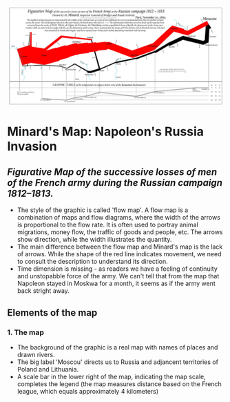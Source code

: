 ![ ](<napoleon russia invasion.webp>)

# Minard's Map: Napoleon's Russia Invasion
## *Figurative Map of the successive losses of men of the French army during the Russian campaign 1812–1813.*

- The style of the graphic is called 'flow map'. A flow map is a combination of maps and flow diagrams, where the width of the arrows is proportional to the flow rate. It is often used to portray animal migrations, money flow, the traffic of goods and people, etc. The arrows show direction, while the width illustrates the quantity. 
- The main difference between the flow map and Minard's map is the lack of arrows. While the shape of the red line indicates movement, we need to consult the description to understand its direction.
- Time dimension is missing - as readers we have a feeling of continuity and unstopabble force of the army. We can't tell that from the map that Napoleon stayed in Moskwa for a month, it seems as if the army went back stright away.

## Elements of the map
### 1. The map  
- The background of the graphic is a real map with names of places and drawn rivers.
- The big label 'Moscou' directs us to Russia and adjancent territories of Poland and Lithuania.
- A scale bar in the lower right of the map, indicating the map scale, completes the legend (the map measures distance based on the French
league, which equals approximately 4 kilometers) 